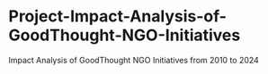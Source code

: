 # Project-Impact-Analysis-of-GoodThought-NGO-Initiatives
 Impact Analysis of GoodThought NGO Initiatives from 2010 to 2024
